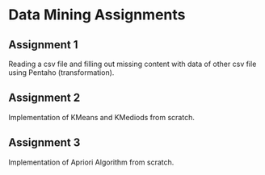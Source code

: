 # Data Mining Assignments

## Assignment 1
Reading a csv file and filling out missing content with data of other csv file using Pentaho (transformation).

## Assignment 2
Implementation of KMeans and KMediods from scratch.

## Assignment 3
Implementation of Apriori Algorithm from scratch.

